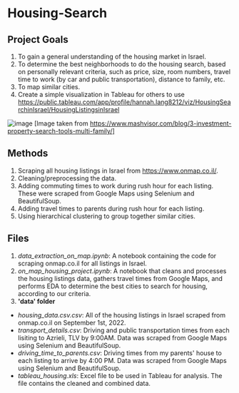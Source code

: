 # Housing-Search
## Project Goals
1. To gain a general understanding of the housing market in Israel.
2. To determine the best neighborhoods to do the housing search, based on personally relevant criteria, such as price, size, room numbers, travel time to work (by car and public transportation), distance to family, etc.
3. To map similar cities.
4. Create a simple visualization in Tableau for others to use
https://public.tableau.com/app/profile/hannah.lang8212/viz/HousingSearchinIsrael/HousingListingsinIsrael

![image](https://user-images.githubusercontent.com/68339279/190895481-2aec3c2b-9c17-4448-94f5-150731428091.png)
[Image taken from https://www.mashvisor.com/blog/3-investment-property-search-tools-multi-family/]
## Methods
1. Scraping all housing listings in Israel from https://www.onmap.co.il/.
2. Cleaning/preprocessing the data.
3. Adding commuting times to work during rush hour for each listing. These were scraped from Google Maps using Selenium and BeautifulSoup.
4. Adding travel times to parents during rush hour for each listing.
5. Using hierarchical clustering to group together similar cities.

## Files
1. *data_extraction_on_map.ipynb*: A notebook containing the code for scraping onmap.co.il for all listings in Israel.
2. *on_map_housing_project.ipynb*: A notebook that cleans and processes the housing listings data, gathers travel times from Google Maps, and performs EDA to determine the best cities to search for housing, according to our criteria. 
3.  <b>'data' folder </b>
- *housing_data.csv.csv*: All of the housing listings in Israel scraped from onmap.co.il on September 1st, 2022.
- *transport_details.csv*: Driving and public transportation times from each lisiting to Azrieli, TLV by 9:00AM. Data was scraped from Google Maps using Selenium and BeautifulSoup.
- *driving_time_to_parents.csv*: Driving times from my parents' house to each listing to arrive by 4:00 PM. Data was scraped from Google Maps using Selenium and BeautifulSoup.
- *tableau_housing.xls*: Excel file to be used in Tableau for analysis. The file contains the cleaned and combined data.
